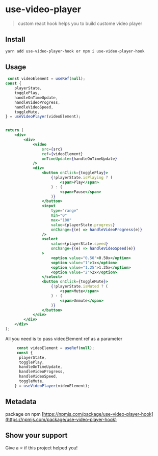 # use-video-player
>custom react hook helps you to build custome video player
 
## Install

```sh
yarn add use-video-player-hook or npm i use-video-player-hook
```

## Usage
```jsx
 const videoElement = useRef(null);
const {
    playerState,
    togglePlay,
    handleOnTimeUpdate,
    handleVideoProgress,
    handleVideoSpeed,
    toggleMute,
} = useVideoPlayer(videoElement);


return (
    <div>
        <div>
            <video
                src={src}
                ref={videoElement}
                onTimeUpdate={handleOnTimeUpdate}
            />
            <div>
                <button onClick={togglePlay}>
                    {!playerState.isPlaying ? (
                        <span>Play</span>
                    ) : (
                        <span>Pause</span>
                    )}
                </button>
                <input
                    type="range"
                    min="0"
                    max="100"
                    value={playerState.progress}
                    onChange={(e) => handleVideoProgress(e)}
                />
                <select
                    value={playerState.speed}
                    onChange={(e) => handleVideoSpeed(e)}
                >
                    <option value="0.50">0.50x</option>
                    <option value="1">1x</option>
                    <option value="1.25">1.25x</option>
                    <option value="2">2x</option>
                </select>
                <button onClick={toggleMute}>
                    {!playerState.isMuted ? (
                        <span>Mute</span>
                    ) : (
                        <span>Unmute</span>
                    )}
                </button>
            </div>
        </div>
    </div>
);
```

All you need is to pass videoElement ref as a parameter

```js
     const videoElement = useRef(null);
     const {
      playerState,
      togglePlay,
      handleOnTimeUpdate,
      handleVideoProgress,
      handleVideoSpeed,
      toggleMute,
    } = useVideoPlayer(videoElement);
```

## Metadata
package on npm [https://npmjs.com/package/use-video-player-hook](https://npmjs.com/package/use-video-player-hook)

## Show your support

Give a ⭐️ if this project helped you!
